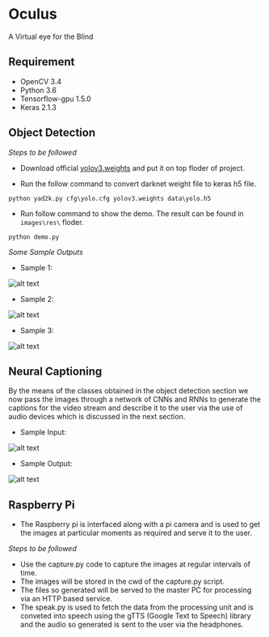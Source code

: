 # Oculus
A Virtual eye for the Blind
## Requirement
- OpenCV 3.4
- Python 3.6    
- Tensorflow-gpu 1.5.0  
- Keras 2.1.3
## Object Detection
*Steps to be followed*

- Download official [yolov3.weights](https://pjreddie.com/media/files/yolov3.weights) and put it on top floder of project.

- Run the follow command to convert darknet weight file to keras h5 file.
```
python yad2k.py cfg\yolo.cfg yolov3.weights data\yolo.h5
```

- Run follow command to show the demo. The result can be found in `images\res\` floder.
```
python demo.py

```
*Some Sample Outputs*

- Sample 1:

![alt text](https://raw.githubusercontent.com/dwij2812/Oculus/master/samples/test43.jpg)

- Sample 2:

![alt text](https://raw.githubusercontent.com/dwij2812/Oculus/master/samples/test39.jpg)

- Sample 3:

![alt text](https://raw.githubusercontent.com/dwij2812/Oculus/master/samples/test7.jpg)

## Neural Captioning

By the means of the classes obtained in the object detection section we now pass the images through a network of CNNs and RNNs to generate the captions for the video stream and describe it to the user via the use of audio devices which is discussed in the next section.

- Sample Input:

![alt text](https://raw.githubusercontent.com/dwij2812/Oculus/master/samples/face.jpg)

- Sample Output:

![alt text](https://raw.githubusercontent.com/dwij2812/Oculus/master/samples/caption.png)

## Raspberry Pi

- The Raspberry pi is interfaced along with a pi camera and is used to get the images at particular moments as required and serve it to the user.

*Steps to be followed*
- Use the capture.py code to capture the images at regular intervals of time.
- The images will be stored in the cwd of the capture.py script.
- The files so generated will be served to the master PC for processing via an HTTP based service.
- The speak.py is used to fetch the data from the processing unit and is conveted into speech using the gTTS (Google Text to Speech) library and the audio so generated is sent to the user via the headphones.
